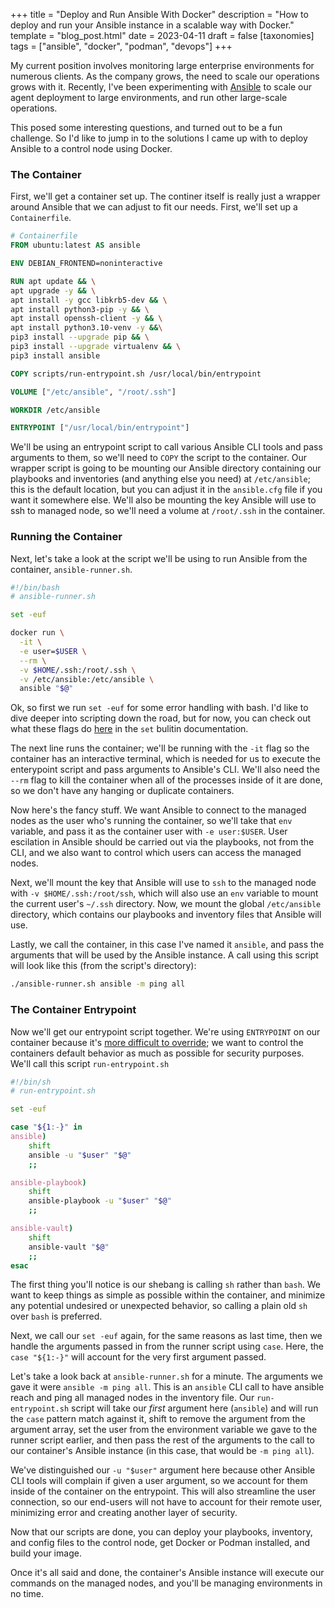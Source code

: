 +++
title = "Deploy and Run Ansible With Docker"
description = "How to deploy and run your Ansible instance in a scalable way with Docker."
template = "blog_post.html"
date = 2023-04-11
draft = false
[taxonomies]
tags = ["ansible", "docker", "podman", "devops"]
+++

My current position involves monitoring large enterprise environments for numerous clients. As the company grows, the need to scale our operations grows with it. Recently, I've been experimenting with [Ansible](https://ansible.com) to scale our agent deployment to large environments, and run other large-scale operations. 
<!-- more -->
This posed some interesting questions, and turned out to be a fun challenge. So I'd like to jump in to the solutions I came up with to deploy Ansible to a control node using Docker.

### The Container
First, we'll get a container set up. The continer itself is really just a wrapper around Ansible that we can adjust to fit our needs. First, we'll set up a `Containerfile`.

```Dockerfile
# Containerfile
FROM ubuntu:latest AS ansible

ENV DEBIAN_FRONTEND=noninteractive

RUN apt update && \
apt upgrade -y && \
apt install -y gcc libkrb5-dev && \
apt install python3-pip -y && \
apt install openssh-client -y && \
apt install python3.10-venv -y &&\
pip3 install --upgrade pip && \
pip3 install --upgrade virtualenv && \
pip3 install ansible

COPY scripts/run-entrypoint.sh /usr/local/bin/entrypoint

VOLUME ["/etc/ansible", "/root/.ssh"]

WORKDIR /etc/ansible

ENTRYPOINT ["/usr/local/bin/entrypoint"]
```

We'll be using an entrypoint script to call various Ansible CLI tools and pass arguments to them, so we'll need to `COPY` the script to the container. Our wrapper script is going to be mounting our Ansible directory containing our playbooks and inventories (and anything else you need) at `/etc/ansible`; this is the default location, but you can adjust it in the `ansible.cfg` file if you want it somewhere else. We'll also be mounting the key Ansible will use to ssh to managed node, so we'll need a volume at `/root/.ssh` in the container.

### Running the Container
Next, let's take a look at the script we'll be using to run Ansible from the container, `ansible-runner.sh`.

```bash
#!/bin/bash
# ansible-runner.sh

set -euf

docker run \
  -it \
  -e user=$USER \
  --rm \
  -v $HOME/.ssh:/root/.ssh \
  -v /etc/ansible:/etc/ansible \
  ansible "$@"
```

Ok, so first we run `set -euf` for some error handling with bash. I'd like to dive deeper into scripting down the road, but for now, you can check out what these flags do [here](https://www.gnu.org/software/bash/manual/html_node/The-Set-Builtin.html) in the `set` bulitin documentation. 

The next line runs the container; we'll be running with the `-it` flag so the container has an interactive terminal, which is needed for us to execute the enterypoint script and pass arguments to Ansible's CLI. We'll also need the `--rm` flag to kill the container when all of the processes inside of it are done, so we don't have any hanging or duplicate containers.

Now here's the fancy stuff. We want Ansible to connect to the managed nodes as the user who's running the container, so we'll take that `env` variable, and pass it as the container user with `-e user:$USER`. User escilation in Ansible should be carried out via the playbooks, not from the CLI, and we also want to control which users can access the managed nodes. 

Next, we'll mount the key that Ansible will use to `ssh` to the managed node with `-v $HOME/.ssh:/root/ssh`, which will also use an `env` variable to mount the current user's `~/.ssh` directory. Now, we mount the global `/etc/ansible` directory, which contains our playbooks and inventory files that Ansible will use.

Lastly, we call the container, in this case I've named it `ansible`, and pass the arguments that will be used by the Ansible instance. A call using this script will look like this (from the script's directory):

```bash
./ansible-runner.sh ansible -m ping all
```

### The Container Entrypoint
Now we'll get our entrypoint script together. We're using `ENTRYPOINT` on our container because it's [more difficult to override](https://docs.podman.io/en/latest/markdown/podman-run.1.html#entrypoint-command-command-arg1); we want to control the containers default behavior as much as possible for security purposes. We'll call this script `run-entrypoint.sh`

```bash
#!/bin/sh
# run-entrypoint.sh

set -euf

case "${1:-}" in
ansible)
	shift
	ansible -u "$user" "$@"
	;;

ansible-playbook)
	shift
	ansible-playbook -u "$user" "$@"
	;;

ansible-vault)
	shift
	ansible-vault "$@"
	;;
esac
```

The first thing you'll notice is our shebang is calling `sh` rather than `bash`. We want to keep things as simple as possible within the container, and minimize any potential undesired or unexpected behavior, so calling a plain old `sh` over `bash` is preferred. 

Next, we call our `set -euf` again, for the same reasons as last time, then we handle the arguments passed in from the runner script using `case`. Here, the `case "${1:-}"` will account for the very first argument passed.

Let's take a look back at `ansible-runner.sh` for a minute. The arguments we gave it were `ansible -m ping all`. This is an `ansible` CLI call to have ansible reach and ping all managed nodes in the inventory file. Our `run-entrypoint.sh` script will take our _first_ argument here (`ansible`) and will run the `case` pattern match against it, shift to remove the argument from the argument array, set the user from the environment variable we gave to the runner script earlier, and then pass the rest of the arguments to the call to our container's Ansible instance (in this case, that would be `-m ping all`).

We've distinguished our `-u "$user"` argument here because other Ansible CLI tools will complain if given a user argument, so we account for them inside of the container on the entrypoint. This will also streamline the user connection, so our end-users will not have to account for their remote user, minimizing error and creating another layer of security.

Now that our scripts are done, you can deploy your playbooks, inventory, and config files to the control node, get Docker or Podman installed, and build your image.

Once it's all said and done, the container's Ansible instance will execute our commands on the managed nodes, and you'll be managing environments in no time.